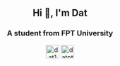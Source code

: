 <h2 align="center">Hi 👋, I'm Dat</h2>
<h3 align="center">A student from FPT University</h3>

<p align="center">
<a href="https://twitter.com/dat141311" target="blank"><img align="center" src="https://cdn.jsdelivr.net/npm/simple-icons@3.0.1/icons/twitter.svg" alt="dat141311" height="30" width="30" /></a>
<a href="https://instagram.com/datpthe1311" target="blank"><img align="center" src="https://cdn.jsdelivr.net/npm/simple-icons@3.0.1/icons/instagram.svg" alt="datpthe1311" height="30" width="30" /></a>
</p>
